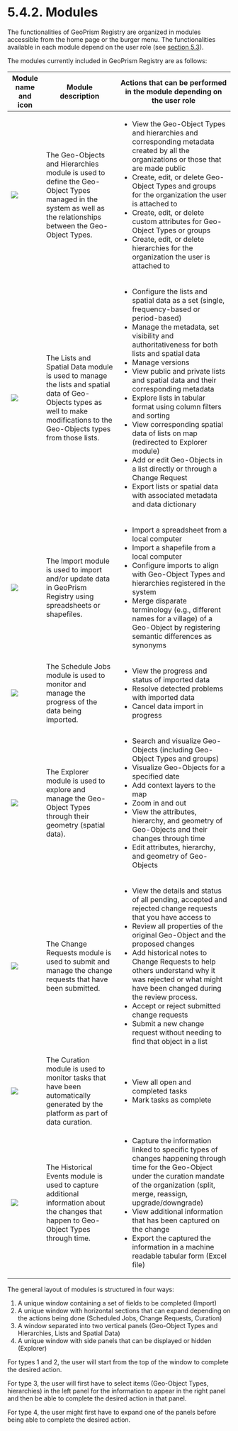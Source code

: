 # 5.4.2. Modules

The functionalities of GeoPrism Registry are organized in modules accessible from the home page or the burger menu. The functionalities available in each module depend on the user role (see [section 5.3](../../../current/geoprism-registry-key-components/5.3-user-roles-and-their-rights)).

The modules currently included in GeoPrism Registry are as follows:

| Module name and icon                                                                                                                                                                                                                  | Module description                                                                                                                                                           | Actions that can be performed in the module depending on the user role                                                                                                                                                                                                                                                                                                                                                                                                                                                                                                                                                                                        |
| ------------------------------------------------------------------------------------------------------------------------------------------------------------------------------------------------------------------------------------- | ---------------------------------------------------------------------------------------------------------------------------------------------------------------------------- | ------------------------------------------------------------------------------------------------------------------------------------------------------------------------------------------------------------------------------------------------------------------------------------------------------------------------------------------------------------------------------------------------------------------------------------------------------------------------------------------------------------------------------------------------------------------------------------------------------------------------------------------------------------- |
| ![](https://lh4.googleusercontent.com/cbKIQmz903iImxE57c27KI1tByy6v3Qju0p4AlPOSKuNRvqJaXgVxeBPYSYKWQgaqlESoG9-SJfRGSKtreIBQD4X-Z0PLsnUOfohD3GqO-ZNldeXFvOI5e-Qol2bfZNn3EUqnz6sAWIjr58unYEyUzZG2LxNHKnZIZkto2x61f2jGc3RCx7q18QxWQ)     | The Geo-Objects and Hierarchies module is used to define the Geo-Object Types managed in the system as well as the relationships between the Geo-Object Types.               | <ul><li>View the Geo-Object Types and hierarchies and corresponding metadata created by all the organizations or those that are made public</li><li>Create, edit, or delete Geo-Object Types and groups for the organization the user is attached to</li><li>Create, edit, or delete custom attributes for Geo-Object Types or groups</li><li>Create, edit, or delete hierarchies for the organization the user is attached to</li></ul>                                                                                                                                                                                                                      |
| ![](https://lh6.googleusercontent.com/d5tkzGVrwEmt7L9eImm1gQiCfR5lMqKLfXfGRAMAbI1odmx4i-T46IFaJ62aHBorCGW3Y3doZb941YkWbHuCLL11nTz-wvft6z4S1oM8W9v2O\_8TlsvmjhZO-qGaNSD5eFa\_fX65xA9J-9ZShwwcZOQiRL5AnAJPXzT8x5FYjMK7opioZKf1GiIQLw)   | The Lists and Spatial Data module is used to manage the lists and spatial data of Geo-Objects types as well to make modifications to the Geo-Objects types from those lists. | <ul><li>Configure the lists and spatial data as a set (single, frequency-based or period-based)</li><li>Manage the metadata, set visibility and authoritativeness for both lists and spatial data</li><li>Manage versions</li><li>View public and private lists and spatial data and their corresponding metadata</li><li>Explore lists in tabular format using column filters and sorting</li><li>View corresponding spatial data of lists on map (redirected to Explorer module)</li><li>Add or edit Geo-Objects in a list directly or through a Change Request</li><li>Export lists or spatial data with associated metadata and data dictionary</li></ul> |
| ![](https://lh5.googleusercontent.com/9dP\_91U74lb5CW3ZEESMYcoZq6MyusQY9AXzznNqL9kiz8vZT4Xxf\_CuFYU4FKQ5DO5Hp9vwv4w0JTOuv3ufYmWrS1z-myZy7aD4BLMdrCeFqfiBGJnun8t1V38NQgd6MhjGOHxfageowUlk9wri6GyOGTbcWGv1o5\_wLUokVHWKAcLXErTDskuryA)  | The Import module is used to import and/or update data in GeoPrism Registry using spreadsheets or shapefiles.                                                                | <ul><li>Import a spreadsheet from a local computer</li><li>Import a shapefile from a local computer</li><li>Configure imports to align with Geo-Object Types and hierarchies registered in the system</li><li>Merge disparate terminology (e.g., different names for a village) of a Geo-Object by registering semantic differences as synonyms</li></ul>                                                                                                                                                                                                                                                                                                     |
| ![](https://lh4.googleusercontent.com/aVLbT3UPzjQmmtHTsiolSQeKDxdC9pWo--h03OOXZJ8A13I4HwbvkRORzBmLChslQGm9ibIKGfFCFd29lleQwY4SXimZjo6nWTJIram4l2IH2yRhOOsrzYhwBC9B6SdPCxEw255HHSjS6kGJAPbSvr274-zvJzQnSCFrUCA2qx6zDmESjaYl2ZeS2w)     | The Schedule Jobs module is used to monitor and manage the progress of the data being imported.                                                                              | <ul><li>View the progress and status of imported data</li><li>Resolve detected problems with imported data</li><li>Cancel data import in progress</li></ul>                                                                                                                                                                                                                                                                                                                                                                                                                                                                                                   |
| ![](https://lh4.googleusercontent.com/2AzauTT9dlCng\_FJg7j4hbd\_BBJ7HEumvv0cPD3vlMR67rWigk149iRZ9HDWmxO1Wk5M2yuvFAveHnTTveOpwR5dSGnZsZSt1v4gqkcWFnQvPpuh-jsQ4kydCRcOeeya7H6tXYLwfnIzr3tcadoBipaPGKfHzKlOzP8kdmLihHA6IS2WFcxz-F-gxg)   | The Explorer module is used to explore and manage the Geo-Object Types through their geometry (spatial data).                                                                | <ul><li>Search and visualize Geo-Objects (including Geo-Object Types and groups)</li><li>Visualize Geo-Objects for a specified date</li><li>Add context layers to the map</li><li>Zoom in and out</li><li>View the attributes, hierarchy, and geometry of Geo-Objects and their changes through time</li><li>Edit attributes, hierarchy, and geometry of Geo-Objects</li></ul>                                                                                                                                                                                                                                                                                |
| ![](https://lh4.googleusercontent.com/vvYxUE5Zo2A-zU3h-FY6k78AWdpA\_snKoXUv1vCxnBq8AgcfFeMNfKxpc6ru1MLEngqtbzVDS4Ojh6gVDJENrOrLatoNFC8X5cfB\_5paCTbKzdvirnUyXwsip7ZQWoBF5jBpemY7azBlM3XaNv\_ARlzF6NiYUt6g1qJH6Ij9AWgZyGQ\_ReobzVokJA) | The Change Requests module is used to submit and manage the change requests that have been submitted.                                                                        | <ul><li>View the details and status of all pending, accepted and rejected change requests that you have access to</li><li>Review all properties of the original Geo-Object and the proposed changes</li><li>Add historical notes to Change Requests to help others understand why it was rejected or what might have been changed during the review process.</li><li>Accept or reject submitted change requests</li><li>Submit a new change request without needing to find that object in a list</li></ul>                                                                                                                                                   |
| ![](https://lh6.googleusercontent.com/\_7gaGQn3hup5AZcUpu56QYU0AK1s9p9BnlfksR3\_eyL4pTzOR0bWxteLA1i6QK5-7ZIHHJbQSiWW\_srbl-L9PEBwzB5cEI7E3WPCEiRXD9dCcIdhXwNywOJZwHrY4T2zLwvrmkJMCEo9UHW1vLwOdc0Ql513F4GoMkagiFRC6HD6UW1daeJs8hEijA)  | The Curation module is used to monitor tasks that have been automatically generated by the platform as part of data curation.                                                | <ul><li>View all open and completed tasks</li><li>Mark tasks as complete</li></ul>                                                                                                                                                                                                                                                                                                                                                                                                                                                                                                                                                                            |
| ![](https://lh4.googleusercontent.com/FpZPrMT915hCVXVI2hPRauyiqcxNIvfduCV6EUbWa\_elIsBKFim5yxbOZgf-mlfMPqVKFYVo-jddby7p0Ojl6BeWXCr9wnE13WSzi9uFyTnyqq51uvi6s829HL1oXcyQefcv5gG6Z9hoIq7MpOPdN6s814e\_Cks4c5ZMqsKIk1YqOiJYTVpbVcYTdQ)   | The Historical Events module is used to capture additional information about the changes that happen to Geo-Object Types through time.                                       | <ul><li>Capture the information linked to specific types of changes happening through time for the Geo-Object under the curation mandate of the organization (split, merge, reassign, upgrade/downgrade)</li><li>View additional information that has been captured on the change</li><li>Export the captured the information in a machine readable tabular form (Excel file)</li></ul>                                                                                                                                                                                                                                                                       |

The general layout of modules is structured in four ways:

1. A unique window containing a set of fields to be completed (Import)
2. A unique window with horizontal sections that can expand depending on the actions being done (Scheduled Jobs, Change Requests, Curation)
3. A window separated into two vertical panels (Geo-Object Types and Hierarchies, Lists and Spatial Data)
4. A unique window with side panels that can be displayed or hidden (Explorer)

For types 1 and 2, the user will start from the top of the window to complete the desired action.

For type 3, the user will first have to select items (Geo-Object Types, hierarchies) in the left panel for the information to appear in the right panel and then be able to complete the desired action in that panel.

For type 4, the user might first have to expand one of the panels before being able to complete the desired action.
